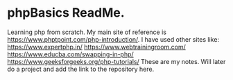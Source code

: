 # phpBasics ReadMe.
Learning php from scratch. My main site of reference is https://www.phptpoint.com/php-introduction/. 
I have used other sites like:
    https://www.expertphp.in/
    https://www.webtrainingroom.com/
    https://www.educba.com/swapping-in-php/
    https://www.geeksforgeeks.org/php-tutorials/
These are my notes. Will later do a project and add the link to the repository here.
